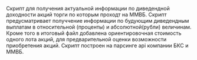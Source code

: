 Скрипт для получения актуальной информации по диведендной доходности акций торги по которым проходт на ММВБ. 
Скрипт предусматривает получчение информации по будующим диведендным выплатам в относительной (проценты) и абсолютной(рубли) величинам.
Кроме того в итоговый файл добавлена ориентировочная стоимость одного лота акций, для предварительной оценки возможности приобретения акций.
Скрипт построен на парсинге api компании БКС и ММВБ.
